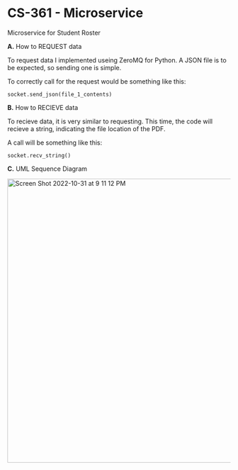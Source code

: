 # CS-361 - Microservice
Microservice for Student Roster


**A.** How to REQUEST data
  
  To request data I implemented useing ZeroMQ for Python. A JSON file is to be expected, so sending one is simple.
  
  To correctly call for the request would be something like this:
  
  ```
  socket.send_json(file_1_contents)
  ```

**B.** How to RECIEVE data

  To recieve data, it is very similar to requesting. This time, the code will recieve a string, indicating the file location of the PDF.
  
  A call will be something like this:
  
  ```
  socket.recv_string()
  ```
  
  
**C.** UML Sequence Diagram

<img width="641" alt="Screen Shot 2022-10-31 at 9 11 12 PM" src="https://user-images.githubusercontent.com/91582032/199150607-777f4800-693d-4a04-af33-2c4e16620ea1.png">

